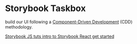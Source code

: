 # Storybook Taskbox

build our UI following a [Component-Driven Development](https://www.componentdriven.org/) (CDD) methodology.
 
[Storybook JS tuts intro to Storybook React get started](https://storybook.js.org/tutorials/intro-to-storybook/react/en/get-started/)
